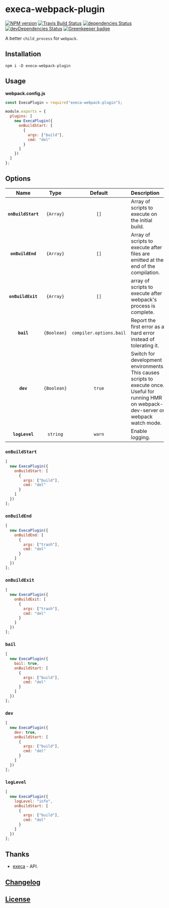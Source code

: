 # execa-webpack-plugin

[![NPM version](https://img.shields.io/npm/v/execa-webpack-plugin.svg)](https://www.npmjs.org/package/execa-webpack-plugin)
[![Travis Build Status](https://img.shields.io/travis/itgalaxy/execa-webpack-plugin/master.svg?label=build)](https://travis-ci.org/itgalaxy/execa-webpack-plugin)
[![dependencies Status](https://david-dm.org/itgalaxy/execa-webpack-plugin/status.svg)](https://david-dm.org/itgalaxy/execa-webpack-plugin)
[![devDependencies Status](https://david-dm.org/itgalaxy/execa-webpack-plugin/dev-status.svg)](https://david-dm.org/itgalaxy/execa-webpack-plugin?type=dev)
[![Greenkeeper badge](https://badges.greenkeeper.io/itgalaxy/execa-webpack-plugin.svg)](https://greenkeeper.io)

A better `child_process` for `webpack`.

## Installation

```shell
npm i -D execa-webpack-plugin
```

## Usage

**webpack.config.js**

```js
const ExecaPlugin = require("execa-webpack-plugin");

module.exports = {
  plugins: [
    new ExecaPlugin({
      onBuildStart: [
        {
          args: ["build"],
          cmd: "del"
        }
      ]
    })
  ]
};
```

## Options

|        Name        |    Type     |         Default         | Description                                                                                                                                   |
| :----------------: | :---------: | :---------------------: | :-------------------------------------------------------------------------------------------------------------------------------------------- |
| **`onBuildStart`** |  `{Array}`  |          `[]`           | Array of scripts to execute on the initial build.                                                                                             |
|  **`onBuildEnd`**  |  `{Array}`  |          `[]`           | Array of scripts to execute after files are emitted at the end of the compilation.                                                            |
| **`onBuildExit`**  |  `{Array}`  |          `[]`           | array of scripts to execute after webpack's process is complete.                                                                              |
|     **`bail`**     | `{Boolean}` | `compiler.options.bail` | Report the first error as a hard error instead of tolerating it.                                                                              |
|     **`dev`**      | `{Boolean}` |         `true`          | Switch for development environments. This causes scripts to execute once. Useful for running HMR on webpack-dev-server or webpack watch mode. |
|   **`logLevel`**   |  `string`   |         `warn`          | Enable logging.                                                                                                                               |

### `onBuildStart`

```js
[
  new ExecaPlugin({
    onBuildStart: [
      {
        args: ["build"],
        cmd: "del"
      }
    ]
  })
];
```

### `onBuildEnd`

```js
[
  new ExecaPlugin({
    onBuildEnd: [
      {
        args: ["trash"],
        cmd: "del"
      }
    ]
  })
];
```

### `onBuildExit`

```js
[
  new ExecaPlugin({
    onBuildExit: [
      {
        args: ["trash"],
        cmd: "del"
      }
    ]
  })
];
```

### `bail`

```js
[
  new ExecaPlugin({
    bail: true,
    onBuildStart: [
      {
        args: ["build"],
        cmd: "del"
      }
    ]
  })
];
```

### `dev`

```js
[
  new ExecaPlugin({
    dev: true,
    onBuildStart: [
      {
        args: ["build"],
        cmd: "del"
      }
    ]
  })
];
```

### `logLevel`

```js
[
  new ExecaPlugin({
    logLevel: "info",
    onBuildStart: [
      {
        args: ["build"],
        cmd: "del"
      }
    ]
  })
];
```

## Thanks

* [execa](https://github.com/sindresorhus/execa) - API.

## [Changelog](CHANGELOG.md)

## [License](LICENSE)

